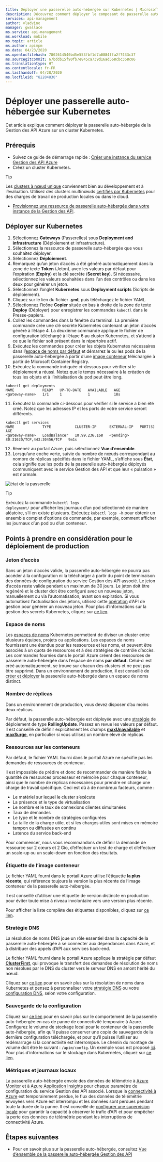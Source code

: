 ```yaml
---
title: Déployer une passerelle auto-hébergée sur Kubernetes | Microsoft Docs
description: Découvrez comment déployer le composant de passerelle auto-hébergée de la Gestion des API Azure sur Kubernetes.
services: api-management
author: vladvino
manager: gwallace
ms.service: api-management
ms.workload: mobile
ms.topic: article
ms.author: apimpm
ms.date: 04/23/2020
ms.openlocfilehash: 7802614540bd5e553fbf1d7a0884ffa2f7433c37
ms.sourcegitcommit: 67bddb15f90fb7e845ca739d16ad568cbc368c06
ms.translationtype: HT
ms.contentlocale: fr-FR
ms.lasthandoff: 04/28/2020
ms.locfileid: "82204830"
---
```

# <a name="deploy-self-hosted-gateway-to-kubernetes"></a>Déployer une passerelle auto-hébergée sur Kubernetes

Cet article explique comment déployer la passerelle auto-hébergée de la Gestion des API Azure sur un cluster Kubernetes.

## <a name="prerequisites"></a>Prérequis

- Suivez ce guide de démarrage rapide : [Créer une instance du service Gestion des API Azure](get-started-create-service-instance.md)
- Créez un cluster Kubernetes.
> [!TIP]
> Les [clusters à nœud unique](https://kubernetes.io/docs/setup/#learning-environment) conviennent bien au développement et à l’évaluation. Utilisez des clusters multinœuds [certifiés par Kubernetes](https://kubernetes.io/partners/#conformance) pour des charges de travail de production locales ou dans le cloud.
- [Provisionnez une ressource de passerelle auto-hébergée dans votre instance de la Gestion des API](api-management-howto-provision-self-hosted-gateway.md).

## <a name="deploy-to-kubernetes"></a>Déployer sur Kubernetes

1. Sélectionnez **Gateways** (Passerelles) sous **Deployment and infrastructure** (Déploiement et infrastructure).
2. Sélectionnez la ressource de passerelle auto-hébergée que vous souhaitez déployer.
3. Sélectionnez **Déploiement**.
4. Remarquez qu’un jeton d’accès a été généré automatiquement dans la zone de texte **Token** (Jeton), avec les valeurs par défaut pour l’expiration (**Expiry**) et la clé secrète (**Secret key**). Si nécessaire, sélectionnez les valeurs souhaitées dans l’un des contrôles ou dans les deux pour générer un jeton.
5. Sélectionnez l’onglet **Kubernetes** sous **Deployment scripts** (Scripts de déploiement).
6. Cliquez sur le lien du fichier **<nom de la passerelle>.yml**, puis téléchargez le fichier YAML.
7. Sélectionnez l’icône **Copier** située en bas à droite de la zone de texte **Deploy** (Déployer) pour enregistrer les commandes `kubectl` dans le Presse-papiers.
8. Collez les commandes dans la fenêtre du terminal. La première commande crée une clé secrète Kubernetes contenant un jeton d’accès généré à l’étape 4. La deuxième commande applique le fichier de configuration téléchargé à l’étape 6 au cluster Kubernetes, et s’attend à ce que le fichier soit présent dans le répertoire actif.
9. Exécutez les commandes pour créer les objets Kubernetes nécessaires dans l’[espace de noms par défaut](https://kubernetes.io/docs/concepts/overview/working-with-objects/namespaces/) et démarrez le ou les pods de la passerelle auto-hébergée à partir d’une [image conteneur](https://aka.ms/apim/sputnik/dhub) téléchargée à partir de Microsoft Container Registry.
10. Exécutez la commande indiquée ci-dessous pour vérifier si le déploiement a réussi. Notez que le temps nécessaire à la création de tous les objets et à l’initialisation du pod peut être long.
```console
kubectl get deployments
NAME             READY   UP-TO-DATE   AVAILABLE   AGE
<gateway-name>   1/1     1            1           18s
```
11. Exécutez la commande ci-dessous pour vérifier si le service a bien été créé. Notez que les adresses IP et les ports de votre service seront différents.
```console
kubectl get services
NAME             TYPE           CLUSTER-IP      EXTERNAL-IP   PORT(S)                      AGE
<gateway-name>   LoadBalancer   10.99.236.168   <pending>     80:31620/TCP,443:30456/TCP   9m1s
```
12. Revenez au portail Azure, puis sélectionnez **Vue d’ensemble**.
13. Lorsqu’une coche verte, suivie du nombre de nœuds correspondant au nombre de réplicas spécifiés dans le fichier YAML, s’affiche sous **État**, cela signifie que les pods de la passerelle auto-hébergée déployés communiquent avec le service Gestion des API et que leur « pulsation » est normale.

![état de la passerelle](media/how-to-deploy-self-hosted-gateway-kubernetes/status.png)

> [!TIP]
> Exécutez la commande <code>kubectl logs deployment/<gateway-name></code> pour afficher les journaux d’un pod sélectionné de manière aléatoire, s’il en existe plusieurs.
> Exécutez <code>kubectl logs -h</code> pour obtenir un ensemble complet d’options de commande, par exemple, comment afficher les journaux d’un pod ou d’un conteneur.

## <a name="production-deployment-considerations"></a>Points à prendre en considération pour le déploiement de production

### <a name="access-token"></a>Jeton d’accès
Sans un jeton d’accès valide, la passerelle auto-hébergée ne pourra pas accéder à la configuration ni la télécharger à partir du point de terminaison des données de configuration du service Gestion des API associé. Le jeton d’accès reste valide pendant un maximum de 30 jours. Le jeton doit être regénéré et le cluster doit être configuré avec un nouveau jeton, manuellement ou via l’automatisation, avant son expiration. Si vous automatisez l’actualisation des jetons, utilisez cette [opération](https://docs.microsoft.com/rest/api/apimanagement/2019-12-01/gateway/generatetoken) d’API de gestion pour générer un nouveau jeton. Pour plus d’informations sur la gestion des secrets Kubernetes, cliquez sur [ce lien](https://kubernetes.io/docs/concepts/configuration/secret).

### <a name="namespace"></a>Espace de noms
Les [espaces de noms](https://kubernetes.io/docs/concepts/overview/working-with-objects/namespaces/) Kubernetes permettent de diviser un cluster entre plusieurs équipes, projets ou applications. Les espaces de noms fournissent une étendue pour les ressources et les noms, et peuvent être associés à un quota de ressources et à des stratégies de contrôle d’accès.
Les commandes fournies dans le portail Azure créent des ressources de passerelle auto-hébergée dans l’espace de noms **par défaut**. Celui-ci est créé automatiquement, se trouve sur chacun des clusters et ne peut pas être supprimé.
Dans un environnement de production, il est conseillé de [créer et déployer](https://kubernetesbyexample.com/ns/) la passerelle auto-hébergée dans un espace de noms distinct.

### <a name="number-of-replicas"></a>Nombre de réplicas
Dans un environnement de production, vous devez disposer d’au moins deux réplicas.

Par défaut, la passerelle auto-hébergée est déployée avec une [stratégie](https://kubernetes.io/docs/concepts/workloads/controllers/deployment/#strategy) de déploiement de type **RollingUpdate**. Passez en revue les valeurs par défaut. Il est conseillé de définir explicitement les champs [**maxUnavailable**](https://kubernetes.io/docs/concepts/workloads/controllers/deployment/#max-unavailable) et [**maxSurge**](https://kubernetes.io/docs/concepts/workloads/controllers/deployment/#max-surge), en particulier si vous utilisez un nombre élevé de réplicas.

### <a name="container-resources"></a>Ressources sur les conteneurs
Par défaut, le fichier YAML fourni dans le portail Azure ne spécifie pas les demandes de ressources de conteneur.

Il est impossible de prédire et donc de recommander de manière fiable la quantité de ressources processeur et mémoire pour chaque conteneur, ainsi que le nombre de réplicas nécessaires pour prendre en charge une charge de travail spécifique. Ceci est dû à de nombreux facteurs, comme :

- Le matériel sur lequel le cluster s’exécute
- La présence et le type de virtualisation
- Le nombre et le taux de connexions clientes simultanées
- Taux de demandes
- Le type et le nombre de stratégies configurées
- La taille de la charge utile, et si les charges utiles sont mises en mémoire tampon ou diffusées en continu
- Latence du service back-end

Pour commencer, nous vous recommandons de définir la demande de ressource sur 2 cœurs et 2 Gio, d’effectuer un test de charge et d’effectuer un scale-up ou un scale-down en fonction des résultats.

### <a name="container-image-tag"></a>Étiquette de l’image conteneur
Le fichier YAML fourni dans le portail Azure utilise l’étiquette **la plus récente**, qui référence toujours la version la plus récente de l’image conteneur de la passerelle auto-hébergée.

Il est conseillé d’utiliser une étiquette de version distincte en production pour éviter toute mise à niveau involontaire vers une version plus récente.

Pour afficher la liste complète des étiquettes disponibles, cliquez sur [ce lien](https://mcr.microsoft.com/v2/azure-api-management/gateway/tags/list).

### <a name="dns-policy"></a>Stratégie DNS
La résolution de noms DNS joue un rôle essentiel dans la capacité de la passerelle auto-hébergée à se connecter aux dépendances dans Azure, et à distribuer des appels d’API aux services back-end.

Le fichier YAML fourni dans le portail Azure applique la stratégie par défaut [**ClusterFirst**](https://kubernetes.io/docs/concepts/services-networking/dns-pod-service/#pod-s-dns-policy), qui provoque le transfert des demandes de résolution de noms non résolues par le DNS du cluster vers le serveur DNS en amont hérité du nœud.

Cliquez sur [ce lien](https://kubernetes.io/docs/concepts/services-networking/dns-pod-service) pour en savoir plus sur la résolution de noms dans Kubernetes et pensez à personnaliser votre [stratégie DNS](https://kubernetes.io/docs/concepts/services-networking/dns-pod-service/#pod-s-dns-policy) ou votre [configuration DNS](https://kubernetes.io/docs/concepts/services-networking/dns-pod-service/#pod-s-dns-config), selon votre configuration.

### <a name="configuration-backup"></a>Sauvegarde de la configuration
Cliquez sur [ce lien](self-hosted-gateway-overview.md#connectivity-to-azure) pour en savoir plus sur le comportement de la passerelle auto-hébergée en cas de panne de connectivité temporaire à Azure.
Configurez le volume de stockage local pour le conteneur de la passerelle auto-hébergée, afin qu’il puisse conserver une copie de sauvegarde de la dernière configuration téléchargée, et pour qu’il puisse l’utiliser au redémarrage si la connectivité est interrompue. Le chemin du montage de volume doit être le suivant : <code>/apim/config</code>. Un exemple vous est proposé [ici](https://github.com/Azure/api-management-self-hosted-gateway/blob/master/examples/self-hosted-gateway-with-configuration-backup.yaml).
Pour plus d’informations sur le stockage dans Kubernetes, cliquez sur [ce lien](https://kubernetes.io/docs/concepts/storage/volumes/).

### <a name="local-logs-and-metrics"></a>Métriques et journaux locaux
La passerelle auto-hébergée envoie des données de télémétrie à [Azure Monitor](api-management-howto-use-azure-monitor.md) et à [Azure Application Insights](api-management-howto-app-insights.md) pour chaque paramètre de configuration du service Gestion des API associé.
Lorsque la [connectivité à Azure](self-hosted-gateway-overview.md#connectivity-to-azure) est temporairement perdue, le flux des données de télémétrie envoyées vers Azure est interrompu et les données sont perdues pendant toute la durée de la panne.
Il est conseillé de [configurer une supervision locale](how-to-configure-local-metrics-logs.md) pour garantir la capacité à observer le trafic d’API et pour empêcher la perte des données de télémétrie pendant les interruptions de connectivité Azure.

## <a name="next-steps"></a>Étapes suivantes

* Pour en savoir plus sur la passerelle auto-hébergée, consultez [Vue d’ensemble de la passerelle auto-hébergée Gestion des API](self-hosted-gateway-overview.md)